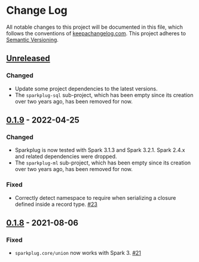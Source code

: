 Change Log
==========

All notable changes to this project will be documented in this file, which
follows the conventions of [keepachangelog.com](http://keepachangelog.com/).
This project adheres to [Semantic Versioning](http://semver.org/).

## [Unreleased]

### Changed
- Update some project dependencies to the latest versions.
- The `sparkplug-sql` sub-project, which has been empty since its creation
  over two years ago, has been removed for now.


## [0.1.9] - 2022-04-25

### Changed
- Sparkplug is now tested with Spark 3.1.3 and Spark 3.2.1.
  Spark 2.4.x and related dependencies were dropped.
- The `sparkplug-ml` sub-project, which has been empty since its creation
  over two years ago, has been removed for now.

### Fixed
- Correctly detect namespace to require when serializing a closure defined
  inside a record type.
  [#23](https://github.com/amperity/sparkplug/pull/23)


## [0.1.8] - 2021-08-06

### Fixed
- `sparkplug.core/union` now works with Spark 3.
  [#21](https://github.com/amperity/sparkplug/pull/21)


[Unreleased]: https://github.com/amperity/sparkplug/compare/0.1.9...HEAD
[0.1.9]: https://github.com/amperity/sparkplug/compare/0.1.8...0.1.9
[0.1.8]: https://github.com/amperity/sparkplug/compare/0.1.7...0.1.8
